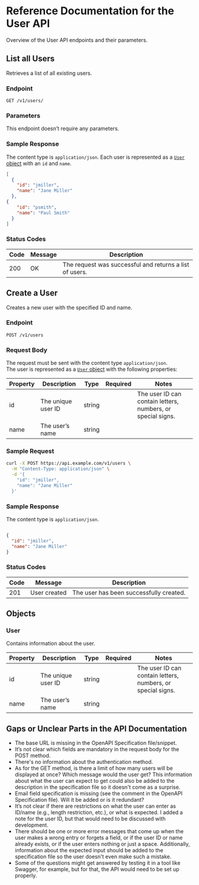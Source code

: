 # Reference Documentation for the User API

Overview of the User API endpoints and their parameters.

## List all Users

Retrieves a list of all existing users.

### Endpoint

`GET /v1/users/`

### Parameters

This endpoint doesn’t require any parameters.

### Sample Response

The content type is `application/json`. Each user is represented as a [`User` object](#user) with an `id` and `name`.

````json
[
  {
    "id": "jmiller",
    "name": "Jane Miller"
  },
{
    "id": "psmith",
    "name": "Paul Smith"
  }
]
````

### Status Codes

| Code | Message | Description |
| --- | --- | ---|
| 200 | OK | The request was successful and returns a list of users. |

## Create a User

Creates a new user with the specified ID and name.

### Endpoint

`POST /v1/users`

### Request Body

The request must be sent with the content type `application/json`. </br>
The user is represented as a [`User` object](#user) with the following properties:

| Property | Description | Type | Required | Notes |
| --- | --- | --- | --- | ---- |
| id | The unique user ID | string | | The user ID can contain letters, numbers, or special signs. |
| name | The user’s name | string | |

### Sample Request

````bash
curl -X POST https://api.example.com/v1/users \
  -H "Content-Type: application/json" \
  -d '{
    "id": "jmiller",
    "name": "Jane Miller"
  }'
````

### Sample Response

The content type is `application/json`.

````json

{
  "id": "jmiller",
  "name": "Jane Miller"
}
````

### Status Codes

| Code | Message | Description |
| --- | --- | --- |
| 201 | User created | The user has been successfully created. |

## Objects

### User

Contains information about the user.

| Property | Description | Type | Required | Notes |
| --- | --- | --- | --- | ---- |
| id | The unique user ID | string | | The user ID can contain letters, numbers, or special signs. |
| name | The user’s name | string | |

## Gaps or Unclear Parts in the API Documentation

- The base URL is missing in the OpenAPI Specification file/snippet.
- It’s not clear which fields are mandatory in the request body for the POST method.
- There's no information about the authentication method.
- As for the GET method, is there a limit of how many users will be displayed at once? Which message would the user get? This information about what the user can expect to get could also be added to the description in the specification file so it doesn't come as a surprise.
- Email field specification is missing (see the comment in the OpenAPI Specification file). Will it be added or is it redundant?
- It’s not clear if there are restrictions on what the user can enter as ID/name (e.g., length restriction, etc.), or what is expected. I added a note for the user ID, but that would need to be discussed with development.
- There should be one or more error messages that come up when the user makes a wrong entry or forgets a field, or if the user ID or name already exists, or if the user enters nothing or just a space. Additionally, information about the expected input should be added to the specification file so the user doesn't even make such a mistake.
- Some of the questions might get answered by testing it in a tool like Swagger, for example, but for that, the API would need to be set up properly.

